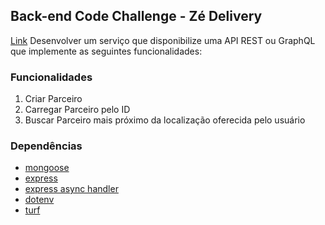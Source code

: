 ## Back-end Code Challenge - Zé Delivery
[Link](https://github.com/ZXVentures/ze-code-challenges/blob/47c40db24cb8789698a255e023af437e04491a35/backend.md)
Desenvolver um serviço que disponibilize uma API REST ou GraphQL que implemente as seguintes funcionalidades:
### Funcionalidades
1. Criar Parceiro
2. Carregar Parceiro pelo ID
3. Buscar Parceiro mais próximo da localização oferecida pelo usuário
### Dependências
- [mongoose](https://mongoosejs.com/)
- [express](https://www.npmjs.com/package/express)
- [express async handler](https://www.npmjs.com/package/express-async-handler/v/1.1.4)
- [dotenv](https://www.npmjs.com/package/dotenv)
- [turf](https://turfjs.org/)
